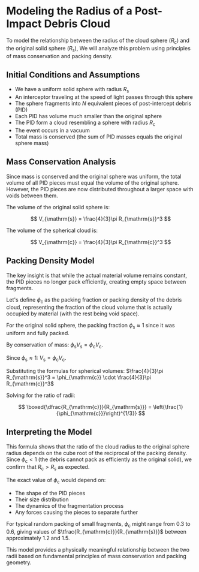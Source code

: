 
# Modeling the Radius of a Post-Impact Debris Cloud

To model the relationship between the radius of the cloud sphere ($R_{\mathrm{c}}$) and the original solid sphere ($R_{\mathrm{s}}$), We will analyze this problem using principles of mass conservation and packing density.

## Initial Conditions and Assumptions

-   We have a uniform solid sphere with radius $R_{\mathrm{s}}$
-   An interceptor traveling at the speed of light passes through this sphere
-   The sphere fragments into $N$ equivalent pieces of post-intercept debris (PID)
-   Each PID has volume much smaller than the original sphere
-   The PID form a cloud resembling a sphere with radius $R_{\mathrm{c}}$
-   The event occurs in a vacuum
-   Total mass is conserved (the sum of PID masses equals the original sphere mass)

## Mass Conservation Analysis

Since mass is conserved and the original sphere was uniform, the total volume of all PID pieces must equal the volume of the original sphere. However, the PID pieces are now distributed throughout a larger space with voids between them.

The volume of the original solid sphere is:

$$ V_{\mathrm{s}} = \frac{4}{3}\pi R_{\mathrm{s}}^3 $$

The volume of the spherical cloud is:

$$ V_{\mathrm{c}} = \frac{4}{3}\pi R_{\mathrm{c}}^3 $$

## Packing Density Model

The key insight is that while the actual material volume remains constant, the PID pieces no longer pack efficiently, creating empty space between fragments.

Let's define $\phi_{\mathrm{c}}$ as the packing fraction or packing density of the debris cloud, representing the fraction of the cloud volume that is actually occupied by material (with the rest being void space).

For the original solid sphere, the packing fraction $\phi_{\mathrm{s}} \approx 1$ since it was uniform and fully packed.

By conservation of mass: $\phi_{\mathrm{s}} V_{\mathrm{s}} = \phi_{\mathrm{c}} V_{\mathrm{c}}$.

Since $\phi_{\mathrm{s}} \approx 1$: $V_{\mathrm{s}} = \phi_{\mathrm{c}} V_{\mathrm{c}}$.

Substituting the formulas for spherical volumes: $\frac{4}{3}\pi R_{\mathrm{s}}^3 = \phi_{\mathrm{c}} \cdot \frac{4}{3}\pi R_{\mathrm{c}}^3$

Solving for the ratio of radii:

$$ \boxed{\dfrac{R_{\mathrm{c}}}{R_{\mathrm{s}}} = \left(\frac{1}{\phi_{\mathrm{c}}}\right)^{1/3}} $$

## Interpreting the Model

This formula shows that the ratio of the cloud radius to the original sphere radius depends on the cube root of the reciprocal of the packing density. Since $\phi_ {\mathrm{c}} < 1$ (the debris cannot pack as efficiently as the original solid), we confirm that $R_ {\mathrm{c}} > R_ {\mathrm{s}}$ as expected.

The exact value of $\phi_{\mathrm{c}}$ would depend on:

-   The shape of the PID pieces
-   Their size distribution
-   The dynamics of the fragmentation process
-   Any forces causing the pieces to separate further

For typical random packing of small fragments, $\phi_{\mathrm{c}}$ might range from $0.3$ to $0.6$, giving values of $\tfrac{R_{\mathrm{c}}}{R_{\mathrm{s}}}$ between approximately $1.2$ and $1.5$.

This model provides a physically meaningful relationship between the two radii based on fundamental principles of mass conservation and packing geometry.
